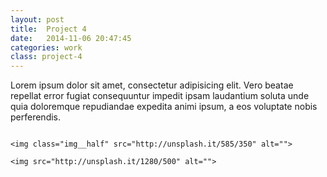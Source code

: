 ```yaml
---
layout: post
title:  Project 4
date:   2014-11-06 20:47:45
categories: work
class: project-4
---
```

<p class="post-content__text">
	Lorem ipsum dolor sit amet, consectetur adipisicing elit. Vero beatae repellat error fugiat consequuntur impedit ipsam laudantium soluta unde quia doloremque repudiandae expedita animi ipsum, a eos voluptate nobis perferendis.
</p>

<div class="post-content__images">
	<img class="img__half" src="http://unsplash.it/585/350" alt="">

	<img class="img__half" src="http://unsplash.it/585/350" alt="">

	<img src="http://unsplash.it/1280/500" alt="">
</div>
